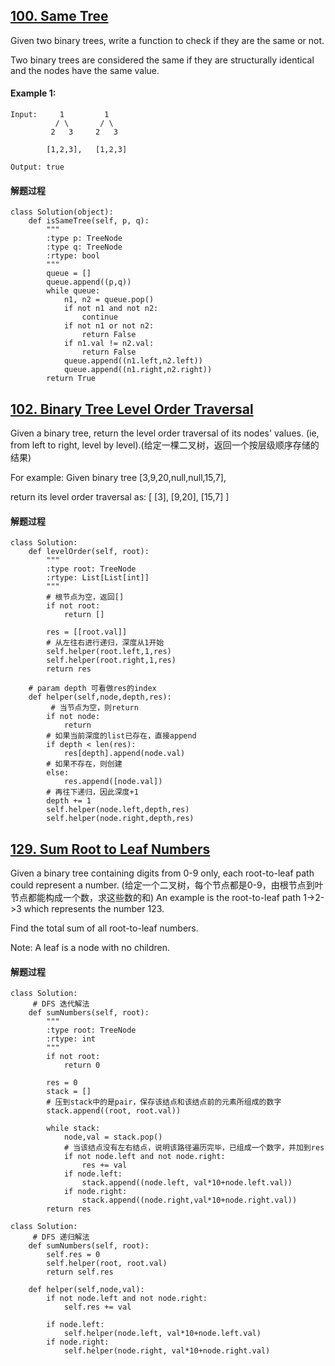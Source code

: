 ## [100. Same Tree](https://leetcode.com/problems/same-tree/description/)

Given two binary trees, write a function to check if they are the same or not.

Two binary trees are considered the same if they are structurally identical and the nodes have the same value.

#### Example 1:
``` 
Input:     1         1
          / \       / \
         2   3     2   3

        [1,2,3],   [1,2,3]

Output: true
```
#### 解题过程
```
class Solution(object):
    def isSameTree(self, p, q):
        """
        :type p: TreeNode
        :type q: TreeNode
        :rtype: bool
        """
        queue = []
        queue.append((p,q))
        while queue:
            n1, n2 = queue.pop()
            if not n1 and not n2:
                continue
            if not n1 or not n2:
                return False
            if n1.val != n2.val:
                return False
            queue.append((n1.left,n2.left))
            queue.append((n1.right,n2.right))
        return True
```

## [102. Binary Tree Level Order Traversal](https://leetcode.com/problems/binary-tree-level-order-traversal/description/)

Given a binary tree, return the level order traversal of its nodes' values. (ie, from left to right, level by level).(给定一棵二叉树，返回一个按层级顺序存储的结果)

For example:
Given binary tree [3,9,20,null,null,15,7],

return its level order traversal as:
[
  [3],
  [9,20],
  [15,7]
]

#### 解题过程

```
class Solution:
    def levelOrder(self, root):
        """
        :type root: TreeNode
        :rtype: List[List[int]]
        """
        # 根节点为空，返回[]
        if not root:
            return []
        
        res = [[root.val]]
        # 从左往右进行递归，深度从1开始
        self.helper(root.left,1,res)
        self.helper(root.right,1,res)
        return res
        
    # param depth 可看做res的index
    def helper(self,node,depth,res):
    	 # 当节点为空，则return 
        if not node:
            return
        # 如果当前深度的list已存在，直接append    
        if depth < len(res):
            res[depth].append(node.val)
        # 如果不存在，则创建
        else:
            res.append([node.val])
        # 再往下递归，因此深度+1
        depth += 1
        self.helper(node.left,depth,res)
        self.helper(node.right,depth,res)
```

## [129. Sum Root to Leaf Numbers](https://leetcode.com/problems/sum-root-to-leaf-numbers/description/)

Given a binary tree containing digits from 0-9 only, each root-to-leaf path could represent a number.
(给定一个二叉树，每个节点都是0-9，由根节点到叶节点都能构成一个数，求这些数的和)
An example is the root-to-leaf path 1->2->3 which represents the number 123.

Find the total sum of all root-to-leaf numbers.

Note: A leaf is a node with no children.

#### 解题过程
```
class Solution:
	 # DFS 迭代解法
    def sumNumbers(self, root):
        """
        :type root: TreeNode
        :rtype: int
        """
        if not root:
            return 0
        
        res = 0
        stack = []
        # 压到stack中的是pair，保存该结点和该结点前的元素所组成的数字
        stack.append((root, root.val))
        
        while stack:
            node,val = stack.pop()
            # 当该结点没有左右结点，说明该路径遍历完毕，已组成一个数字，并加到res
            if not node.left and not node.right:
                res += val
            if node.left:
                stack.append((node.left, val*10+node.left.val))
            if node.right:
                stack.append((node.right,val*10+node.right.val))
        return res
```

```
class Solution:
	 # DFS 递归解法
    def sumNumbers(self, root):
        self.res = 0
        self.helper(root, root.val)
        return self.res
    
    def helper(self,node,val):
        if not node.left and not node.right:
            self.res += val
        
        if node.left:
            self.helper(node.left, val*10+node.left.val)
        if node.right:
            self.helper(node.right, val*10+node.right.val)
```